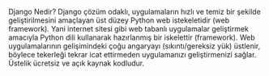 Django Nedir?
Django çözüm odaklı, uygulamaların hızlı ve temiz bir şekilde geliştirilmesini amaçlayan üst düzey Python web istekeletidir (web framework). Yani internet sitesi gibi web tabanlı uygulamalar geliştirmek amacıyla Python dili kullanarak hazırlanmış bir iskelettir (framework). Web uygulamalarının gelişimindeki çoğu angaryayı (sıkıntı/gereksiz yük) üstlenir, böylece tekerleği tekrar icat ettirmeden uygulamanızı geliştirmenizi sağlar. Üstelik ücretsiz ve açık kaynak kodludur.
